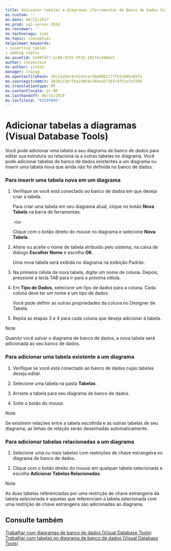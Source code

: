 ```yaml
---
title: Adicionar tabelas a diagramas (Ferramentas de Banco de Dados Visual) | Microsoft Docs
ms.custom: ''
ms.date: 06/13/2017
ms.prod: sql-server-2014
ms.reviewer: ''
ms.technology: ssms
ms.topic: conceptual
helpviewer_keywords:
- inserting tables
- adding tables
ms.assetid: 5440fdf7-ac04-4325-9f32-181f4cd402e5
author: stevestein
ms.author: sstein
manager: craigg
ms.openlocfilehash: 26c13eb6c9cb142cac3ba0981177fb2c605ab5fa
ms.sourcegitcommit: 3026c22b7fba19059a769ea5f367c4f51efaf286
ms.translationtype: MT
ms.contentlocale: pt-BR
ms.lasthandoff: 06/15/2019
ms.locfileid: "63297895"
---
```

# <a name="add-tables-to-diagrams-visual-database-tools"></a>Adicionar tabelas a diagramas (Visual Database Tools)
  Você pode adicionar uma tabela a seu diagrama de banco de dados para editar sua estrutura ou relacioná-la a outras tabelas no diagrama. Você pode adicionar tabelas de banco de dados existentes a um diagrama ou inserir uma tabela nova que ainda não foi definida no banco de dados.  
  
### <a name="to-insert-a-new-table-into-a-diagram"></a>Para inserir uma tabela nova em um diagrama  
  
1.  Verifique se você está conectado ao banco de dados em que deseja criar a tabela.  
  
     Para criar uma tabela em seu diagrama atual, clique no botão **Nova Tabela** na barra de ferramentas.  
  
     -ou-  
  
     Clique com o botão direito do mouse no diagrama e selecione **Nova Tabela**.  
  
2.  Altere ou aceite o nome de tabela atribuído pelo sistema, na caixa de diálogo **Escolher Nome** e escolha **OK**.  
  
     Uma nova tabela será exibida no diagrama na exibição Padrão.  
  
3.  Na primeira célula da nova tabela, digite um nome de coluna. Depois, pressione a tecla TAB para ir para a próxima célula.  
  
4.  Em **Tipo de Dados**, selecione um tipo de dados para a coluna. Cada coluna deve ter um nome e um tipo de dados.  
  
     Você pode definir as outras propriedades da coluna no Designer de Tabela.  
  
5.  Repita as etapas 3 e 4 para cada coluna que deseja adicionar à tabela.  
  
> [!NOTE]  
>  Quando você salvar o diagrama de banco de dados, a nova tabela será adicionada ao seu banco de dados.  
  
### <a name="to-add-an-existing-table-to-a-diagram"></a>Para adicionar uma tabela existente a um diagrama  
  
1.  Verifique se você está conectado ao banco de dados cujas tabelas deseja editar.  
  
2.  Selecione uma tabela na pasta **Tabelas** .  
  
3.  Arraste a tabela para seu diagrama de banco de dados.  
  
4.  Solte o botão do mouse.  
  
> [!NOTE]  
>  Se existirem relações entre a tabela escolhida e as outras tabelas de seu diagrama, as linhas de relação serão desenhadas automaticamente.  
  
### <a name="to-add-related-tables-to-a-diagram"></a>Para adicionar tabelas relacionadas a um diagrama  
  
1.  Selecione uma ou mais tabelas com restrições de chave estrangeira no diagrama de banco de dados.  
  
2.  Clique com o botão direito do mouse em qualquer tabela selecionada e escolha **Adicionar Tabelas Relacionadas**.  
  
> [!NOTE]  
>  As duas tabelas referenciadas por uma restrição de chave estrangeira da tabela selecionada e aquelas que referenciam a tabela selecionada com uma restrição de chave estrangeira são adicionadas ao diagrama.  
  
## <a name="see-also"></a>Consulte também  
 [Trabalhar com diagramas de banco de dados &#40;Visual Database Tools&#41;](visual-database-tools.md)   
 [Trabalhar com tabelas no diagrama de banco de dados &#40;Visual Database Tools&#41;](work-with-tables-in-database-diagram-visual-database-tools.md)  
  
  
